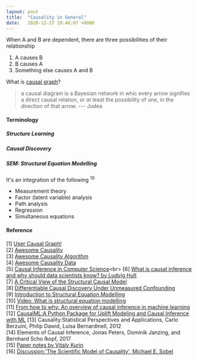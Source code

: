 ```yaml
---
layout: post
title:  "Causality in General"
date:   2020-12-27 19:46:07 +0800
---
```

When A and B are dependent, there are three possibilities of their relationship

1. A causes B
2. B causes A
3. Something else causes A and B


What is [causal graph](https://www.wikiwand.com/en/Causal_graph)?

> a causal diagram is a Bayesian network in whic every arrow signifies a direct causal relation, or at least the possibility of one, in the direction of that arrow. --- Judea

#### Terminology

##### Structure Learning

##### Causal Discovery

##### SEM: Structural Equation Modelling

It's an integration of the following <sup>10</sup>

- Measurement theory
- Factor (latent variable) analysis
- Path analysis
- Regression
- Simultaneous equations

#### Reference

[1] [User Causal Graph!](https://towardsdatascience.com/use-causal-graphs-4e3af630cf64) <br>
[2] [Awesome Causality](https://github.com/napsternxg/awesome-causality) <br>
[3] [Awesome Causality Algorithm](https://github.com/rguo12/awesome-causality-algorithms) <br>
[4] [Awesome Causality Data](https://github.com/rguo12/awesome-causality-data) <br>
[5] [Causal Inference in Computer Science](https://www.wikiwand.com/en/Causal_inference#:~:text=Causal%20inference%20is%20the%20process,when%20the%20cause%20is%20changed.)<br>
[6] [What is causal inference and why should data scientists know? by Ludvig Hult](https://www.youtube.com/watch?v=dFp2Ou52-po&ab_channel=PyConSweden) <br>
[7] [A Critical View of the Structural Causal Model](https://arxiv.org/pdf/2002.10007.pdf) <br>
[8] [Differentiable Causal Discovery Under Unmeasured Confounding](https://arxiv.org/pdf/2010.06978.pdf) <br>
[9] [Introduction to Structural Equation Modelling](http://statmath.wu-wien.ac.at/courses/StatsWithR/Topic-5.pdf) <br>
[10] [Video: What is structural equation modelling](https://www.youtube.com/watch?v=Flqbo8J3li4&ab_channel=Geek%27sLesson) <br>
[11] [From how to why: An overview of causal inference in machine learning](https://www.notion.so/bobzeng/Overview-of-causal-inference-machine-learning-Ericsson-27f2619637b3411e9edd1155d7ba399b) <br>
[12] [CausalML:A Python Package for Uplift Modeling and Causal Inference with ML](https://github.com/uber/causalml)
[13] Causality:Statistical Perspectives and Applications, Carlo Berzuini, Philip Dawid, Luisa Bernardinell, 2012 <br>
[14] Elements of Causal Inference, Jonas Peters, Dominik Janzing, and Bernhard Scho ̈lkopf, 2017 <br>
[15] [Paper notes by Vitaly Kurin](https://www.notion.so/bobzeng/Paper-Notes-by-Vitaly-Kurin-4a844b30f73b4247ab74b0436a01b8ce) <br>
[16] [Discussion:'The Scientific Model of Causality', Michael E. Sobel](https://www.notion.so/bobzeng/DISCUSSION-THE-SCIENTIFIC-MODEL-OF-CAUSALITY-3e9cf563a8ff4beba3b00800a36ba312)